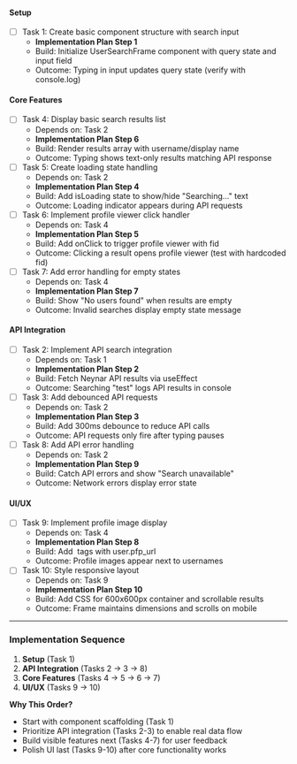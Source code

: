 #### Setup
- [ ] Task 1: Create basic component structure with search input  
  - **Implementation Plan Step 1**  
  - Build: Initialize UserSearchFrame component with query state and input field  
  - Outcome: Typing in input updates query state (verify with console.log)

#### Core Features
- [ ] Task 4: Display basic search results list  
  - Depends on: Task 2  
  - **Implementation Plan Step 6**  
  - Build: Render results array with username/display name  
  - Outcome: Typing shows text-only results matching API response  
- [ ] Task 5: Create loading state handling  
  - Depends on: Task 2  
  - **Implementation Plan Step 4**  
  - Build: Add isLoading state to show/hide "Searching..." text  
  - Outcome: Loading indicator appears during API requests  
- [ ] Task 6: Implement profile viewer click handler  
  - Depends on: Task 4  
  - **Implementation Plan Step 5**  
  - Build: Add onClick to trigger profile viewer with fid  
  - Outcome: Clicking a result opens profile viewer (test with hardcoded fid)  
- [ ] Task 7: Add error handling for empty states  
  - Depends on: Task 4  
  - **Implementation Plan Step 7**  
  - Build: Show "No users found" when results are empty  
  - Outcome: Invalid searches display empty state message  

#### API Integration
- [ ] Task 2: Implement API search integration  
  - Depends on: Task 1  
  - **Implementation Plan Step 2**  
  - Build: Fetch Neynar API results via useEffect  
  - Outcome: Searching "test" logs API results in console  
- [ ] Task 3: Add debounced API requests  
  - Depends on: Task 2  
  - **Implementation Plan Step 3**  
  - Build: Add 300ms debounce to reduce API calls  
  - Outcome: API requests only fire after typing pauses  
- [ ] Task 8: Add API error handling  
  - Depends on: Task 2  
  - **Implementation Plan Step 9**  
  - Build: Catch API errors and show "Search unavailable"  
  - Outcome: Network errors display error state  

#### UI/UX
- [ ] Task 9: Implement profile image display  
  - Depends on: Task 4  
  - **Implementation Plan Step 8**  
  - Build: Add <img> tags with user.pfp_url  
  - Outcome: Profile images appear next to usernames  
- [ ] Task 10: Style responsive layout  
  - Depends on: Task 9  
  - **Implementation Plan Step 10**  
  - Build: Add CSS for 600x600px container and scrollable results  
  - Outcome: Frame maintains dimensions and scrolls on mobile  

---

### Implementation Sequence  
1. **Setup** (Task 1)  
2. **API Integration** (Tasks 2 → 3 → 8)  
3. **Core Features** (Tasks 4 → 5 → 6 → 7)  
4. **UI/UX** (Tasks 9 → 10)  

**Why This Order?**  
- Start with component scaffolding (Task 1)  
- Prioritize API integration (Tasks 2-3) to enable real data flow  
- Build visible features next (Tasks 4-7) for user feedback  
- Polish UI last (Tasks 9-10) after core functionality works